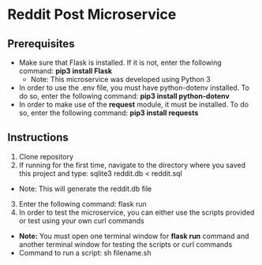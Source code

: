 # Reddit Post Microservice

## Prerequisites 
* Make sure that Flask is installed. If it is not, enter the following command: **pip3 install Flask**
  * Note: This microservice was developed using Python 3
* In order to use the .env file, you must have python-dotenv installed. To do so, enter the following command: **pip3 install python-dotenv**
* In order to make use of the **request** module, it must be installed. To do so, enter the following command: **pip3 install requests**

## Instructions
1. Clone repository
2. If running for the first time, navigate to the directory where you saved this project and type: sqlite3 reddit.db < reddit.sql
  * Note: This will generate the reddit.db file
3. Enter the following command: flask run
4. In order to test the microservice, you can either use the scripts provided or test using your own curl commands
  * **Note:** You must open one terminal window for **flask run** command and another terminal window for testing the scripts or curl commands
  * Command to run a script: sh filename.sh

  

